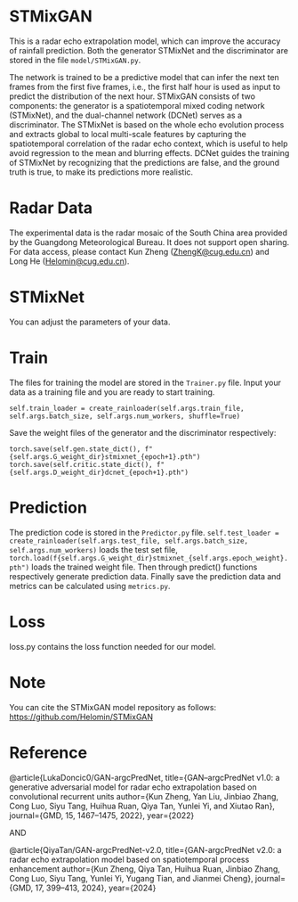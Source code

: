 # STMixGAN
This is a radar echo extrapolation model, which can improve the accuracy of rainfall prediction.
Both the generator STMixNet and the discriminator are stored in the file ```model/STMixGAN.py```.

The network is trained to be a predictive model that can infer the next ten frames from the first five frames, i.e., the first half hour is used as input to predict the distribution of the next hour.
STMixGAN consists of two components: the generator is a spatiotemporal mixed coding network (STMixNet), and the dual-channel network (DCNet) serves as a discriminator. The STMixNet is based on the whole echo evolution process and extracts global to local multi-scale features by capturing the spatiotemporal correlation of the radar echo context, which is useful to help avoid regression to the mean and blurring effects. DCNet guides the training of STMixNet by recognizing that the predictions are false, and the ground truth is true, to make its predictions more realistic.

# Radar Data
The experimental data is the radar mosaic of the South China area provided by the Guangdong Meteorological Bureau. It does not support open sharing. For data access, please contact Kun Zheng (ZhengK@cug.edu.cn) and Long He (Helomin@cug.edu.cn).

# STMixNet
You can adjust the parameters of your data.

# Train
The files for training the model are stored in the ```Trainer.py``` file. Input your data as a training file and you are ready to start training.
```
self.train_loader = create_rainloader(self.args.train_file, self.args.batch_size, self.args.num_workers, shuffle=True)
```
Save the weight files of the generator and the discriminator respectively:
```
torch.save(self.gen.state_dict(), f"{self.args.G_weight_dir}stmixnet_{epoch+1}.pth")
torch.save(self.critic.state_dict(), f"{self.args.D_weight_dir}dcnet_{epoch+1}.pth")
```

# Prediction
The prediction code is stored in the ```Predictor.py``` file. ```self.test_loader = create_rainloader(self.args.test_file, self.args.batch_size, self.args.num_workers)``` loads the test set file, ```torch.load(f{self.args.G_weight_dir}stmixnet_{self.args.epoch_weight}.pth")``` loads the trained weight file. Then through predict() functions respectively generate prediction data. Finally save the prediction data and metrics can be calculated using ```metrics.py```.

# Loss
loss.py contains the loss function needed for our model.

# Note
You can cite the STMixGAN model repository as follows: https://github.com/Helomin/STMixGAN

# Reference
@article{LukaDoncic0/GAN-argcPredNet,
title={GAN–argcPredNet v1.0: a generative adversarial model for radar echo extrapolation based on convolutional recurrent units
author={Kun Zheng, Yan Liu, Jinbiao Zhang, Cong Luo, Siyu Tang, Huihua Ruan, Qiya Tan, Yunlei Yi, and Xiutao Ran},
journal={GMD, 15, 1467–1475, 2022},
year={2022}

AND

@article{QiyaTan/GAN-argcPredNet-v2.0,
title={GAN-argcPredNet v2.0: a radar echo extrapolation model based on spatiotemporal process enhancement
author={Kun Zheng, Qiya Tan, Huihua Ruan, Jinbiao Zhang, Cong Luo, Siyu Tang, Yunlei Yi, Yugang Tian, and Jianmei Cheng},
journal={GMD, 17, 399–413, 2024},
year={2024}
